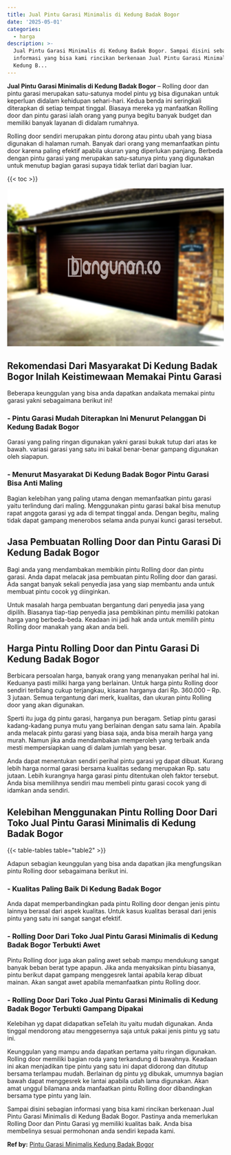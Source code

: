 ```yaml
---
title: Jual Pintu Garasi Minimalis di Kedung Badak Bogor
date: '2025-05-01'
categories:
  - harga
description: >-
  Jual Pintu Garasi Minimalis di Kedung Badak Bogor. Sampai disini sebagian
  informasi yang bisa kami rincikan berkenaan Jual Pintu Garasi Minimalis di
  Kedung B...
---
```


**Jual Pintu Garasi Minimalis di Kedung Badak Bogor** – Rolling door dan pintu garasi merupakan satu-satunya model pintu yg bisa digunakan untuk keperluan didalam kehidupan sehari-hari. Kedua benda ini seringkali diterapkan di setiap tempat tinggal. Biasaya mereka yg manfaatkan Rolling door dan pintu garasi ialah orang yang punya begitu banyak budget dan memiliki banyak layanan di didalam rumahnya.

Rolling door sendiri merupakan pintu dorong atau pintu ubah yang biasa digunakan di halaman rumah. Banyak dari orang yang memanfaatkan pintu door karena paling efektif apabila ukuran yang diperlukan panjang. Berbeda dengan pintu garasi yang merupakan satu-satunya pintu yang digunakan untuk menutup bagian garasi supaya tidak terliat dari bagian luar.

{{< toc >}}

![Jual Pintu Garasi Minimalis di Kedung Badak Bogor](/images/pintu-garasi-53.png)

## Rekomendasi Dari Masyarakat Di Kedung Badak Bogor Inilah Keistimewaan Memakai Pintu Garasi

Beberapa keunggulan yang bisa anda dapatkan andaikata memakai pintu garasi yakni sebagaimana berikut ini!

### \- Pintu Garasi Mudah Diterapkan Ini Menurut Pelanggan Di Kedung Badak Bogor

Garasi yang paling ringan digunakan yakni garasi bukak tutup dari atas ke bawah. variasi garasi yang satu ini bakal benar-benar gampang digunakan oleh siapapun.

### \- Menurut Masyarakat Di Kedung Badak Bogor Pintu Garasi Bisa Anti Maling

Bagian kelebihan yang paling utama dengan memanfaatkan pintu garasi yaitu terlindung dari maling. Menggunakan pintu garasi bakal bisa menutup rapat anggota garasi yg ada di tempat tinggal anda. Dengan begitu, maling tidak dapat gampang menerobos selama anda punyai kunci garasi tersebut.

## Jasa Pembuatan Rolling Door dan Pintu Garasi Di Kedung Badak Bogor

Bagi anda yang mendambakan membikin pintu Rolling door dan pintu garasi. Anda dapat melacak jasa pembuatan pintu Rolling door dan garasi. Ada sangat banyak sekali penyedia jasa yang siap membantu anda untuk membuat pintu cocok yg diinginkan.

Untuk masalah harga pembuatan bergantung dari penyedia jasa yang dipilih. Biasanya tiap-tiap penyedia jasa pembikinan pintu memiliki patokan harga yang berbeda-beda. Keadaan ini jadi hak anda untuk memilih pintu Rolling door manakah yang akan anda beli.

## Harga Pintu Rolling Door dan Pintu Garasi Di Kedung Badak Bogor

Berbicara persoalan harga, banyak orang yang menanyakan perihal hal ini. Keduanya pasti miliki harga yang berlainan. Untuk harga pintu Rolling door sendiri terbilang cukup terjangkau, kisaran harganya dari Rp. 360.000 – Rp. 3 jutaan. Semua tergantung dari merk, kualitas, dan ukuran pintu Rolling door yang akan digunakan.

Sperti itu juga dg pintu garasi, harganya pun beragam. Setiap pintu garasi kadang-kadang punya mutu yang berlainan dengan satu sama lain. Apabila anda melacak pintu garasi yang biasa saja, anda bisa meraih harga yang murah. Namun jika anda mendambakan memperoleh yang terbaik anda mesti mempersiapkan uang di dalam jumlah yang besar.

Anda dapat menentukan sendiri perihal pintu garasi yg dapat dibuat. Kurang lebih harga normal garasi bersama kualitas sedang merupakan Rp. satu jutaan. Lebih kurangnya harga garasi pintu ditentukan oleh faktor tersebut. Anda bisa memilihnya sendiri mau membeli pintu garasi cocok yang di idamkan anda sendiri.

## Kelebihan Menggunakan Pintu Rolling Door Dari Toko Jual Pintu Garasi Minimalis di Kedung Badak Bogor

{{< table-tables table="table2" >}}

Adapun sebagian keunggulan yang bisa anda dapatkan jika mengfungsikan pintu Rolling door sebagaimana berikut ini.

### \- Kualitas Paling Baik Di Kedung Badak Bogor

Anda dapat memperbandingkan pada pintu Rolling door dengan jenis pintu lainnya berasal dari aspek kualitas. Untuk kasus kualitas berasal dari jenis pintu yang satu ini sangat sangat efektif.

### \- Rolling Door Dari Toko Jual Pintu Garasi Minimalis di Kedung Badak Bogor Terbukti Awet

Pintu Rolling door juga akan paling awet sebab mampu mendukung sangat banyak beban berat type apapun. Jika anda menyaksikan pintu biasanya, pintu berikut dapat gampang menggesrek lantai apabila kerap dibuat mainan. Akan sangat awet apabila memanfaatkan pintu Rolling door.

### \- Rolling Door Dari Toko Jual Pintu Garasi Minimalis di Kedung Badak Bogor Terbukti Gampang Dipakai

Kelebihan yg dapat didapatkan seTelah itu yaitu mudah digunakan. Anda tinggal mendorong atau menggesernya saja untuk pakai jenis pintu yg satu ini.

Keunggulan yang mampu anda dapatkan pertama yaitu ringan digunakan. Rolling door memiliki bagian roda yang terkandung di bawahnya. Keadaan ini akan menjadikan tipe pintu yang satu ini dapat didorong dan ditutup bersama terlampau mudah. Berlainan dg pintu yg dibukak, umumnya bagian bawah dapat menggesrek ke lantai apabila udah lama digunakan. Akan amat unggul bilamana anda manfaatkan pintu Rolling door dibandingkan bersama type pintu yang lain.

Sampai disini sebagian informasi yang bisa kami rincikan berkenaan Jual Pintu Garasi Minimalis di Kedung Badak Bogor. Pastinya anda memerlukan Rolling Door dan Pintu Garasi yg memiliki kualitas baik. Anda bisa membelinya sesuai permohonan anda sendiri kepada kami.

**Ref by:** [Pintu Garasi Minimalis Kedung Badak Bogor](https://id.wikipedia.org/wiki/Pintu)
